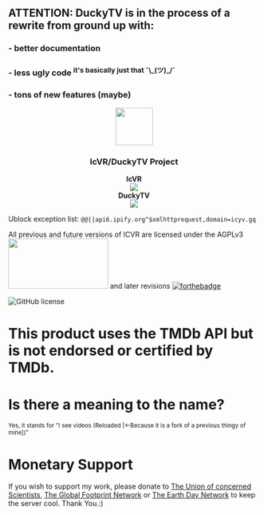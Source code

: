 ## ATTENTION: DuckyTV is in the process of a rewrite from ground up with:
### - better documentation
### - less ugly code <sup>it's basically just that ¯\\\_(ツ)_/¯</sup> 
### - tons of new features (maybe)
<p align="center"><img width="75px" height="75px" src="https://raw.githubusercontent.com/duckforceone/a-bunch-of-web-files/master/icon_rh.jpg"><h3 align="center">IcVR/DuckyTV Project</h3></p>

<p align="center"><b>IcVR</b> <br><img src="https://img.shields.io/github/license/duckforceone/IcVR?style=for-the-badge"><br><b>DuckyTV</b><br><img src="https://img.shields.io/badge/License-AGPL--3.0-orange?style=for-the-badge"></p>

Ublock exception list:
<code>@@||api6.ipify.org^$xmlhttprequest,domain=icyv.gq</code>

All previous and future versions of ICVR are licensed under the AGPLv3 
<img src="https://upload.wikimedia.org/wikipedia/commons/0/06/AGPLv3_Logo.svg" width="200" height="100px">
and later revisions
[![forthebadge](https://forthebadge.com/images/badges/made-with-javascript.svg)](https://forthebadge.com)
<br>

<img alt="GitHub license" src="https://www.themoviedb.org/assets/2/v4/logos/408x161-powered-by-rectangle-green-bb4301c10ddc749b4e79463811a68afebeae66ef43d17bcfd8ff0e60ded7ce99.png">
<br>

# This product uses the TMDb API but is not endorsed or certified by TMDb.

# Is there a meaning to the name?
<sup>Yes, it stands for "I see videos (Reloaded [<-Because it is a fork of a previous thingy of mine])"</sup>

# Monetary Support
If you wish to support my work, please donate to [The Union of concerned Scientists](https://secure.ucsusa.org/onlineactions/dR5QqmX2uUCLCFD1KkVEzg2?MS=topnav), [The Global Footprint Network](https://connect.clickandpledge.com/w/Form/1bfb96c9-459f-4761-9b64-39f722549ec2) or [The Earth Day Network](https://earthdaynetwork.salsalabs.org/maindonationform/index.html) to keep the server cool. Thank You.:)
